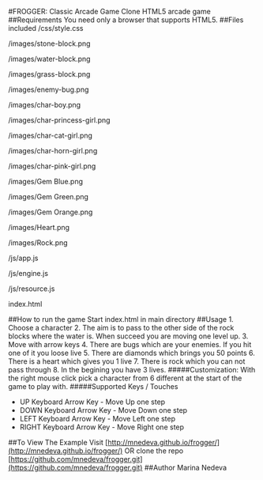#FROGGER: Classic Arcade Game Clone
HTML5 arcade game
##Requirements
You need only a browser that supports HTML5.
##Files included
/css/style.css

/images/stone-block.png

/images/water-block.png

/images/grass-block.png

/images/enemy-bug.png

/images/char-boy.png

/images/char-princess-girl.png

/images/char-cat-girl.png 

/images/char-horn-girl.png

/images/char-pink-girl.png

/images/Gem Blue.png

/images/Gem Green.png 

/images/Gem Orange.png

/images/Heart.png 

/images/Rock.png

/js/app.js

/js/engine.js

/js/resource.js

index.html



##How to run the game 
Start index.html in main directory
##Usage
    1. Choose a character
    2. The aim is to pass to the other side of the rock blocks where the water is. When succeed you are moving one level up.
    3. Move with arrow keys
    4. There are bugs which are your enemies. If you hit one of it you loose live
    5. There are diamonds which brings you 50 points
    6. There is a heart which gives you 1 live
    7. There is rock which you can not pass through
    8. In the begining you have 3 lives.
#####Customization:
With the right mouse click pick a character from 6 different at the start of the game to play with.
#####Supported Keys / Touches
- UP Keyboard Arrow Key - Move Up one step
- DOWN Keyboard Arrow Key - Move Down one step
- LEFT Keyboard Arrow Key - Move Left one step
- RIGHT Keyboard Arrow Key - Move Right one step

##To View The Example
Visit [http://mnedeva.github.io/frogger/](http://mnedeva.github.io/frogger/)
OR clone the repo
[https://github.com/mnedeva/frogger.git](https://github.com/mnedeva/frogger.git)
##Author
Marina Nedeva